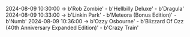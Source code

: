 2024-08-09 10:30:00 -> b'Rob Zombie' - b'Hellbilly Deluxe' - b'Dragula'
2024-08-09 10:33:00 -> b'Linkin Park' - b'Meteora (Bonus Edition)' - b'Numb'
2024-08-09 10:36:00 -> b'Ozzy Osbourne' - b'Blizzard Of Ozz (40th Anniversary Expanded Edition)' - b'Crazy Train'
